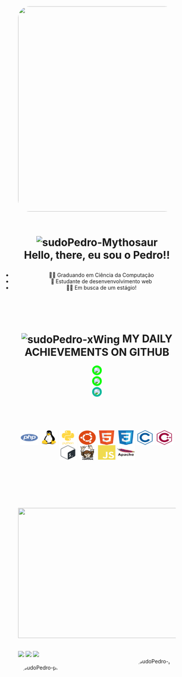 <header class="gif-image">
  <h1 align="center"> 
    <figure align="center">
            <img src="https://github.com/sudoAptIPedro/phpKillJava/blob/main/bemVindo.gif" width="652" height="552" style="border-radius:30px;">
        </figure>
  </h1>
</header>
<main>
  <div class="container">
  
 <h1 align="center">
   <figure> 
     <img align="center" alt="sudoPedro-Mythosaur" height="130" width="126" src="https://github.com/sudoAptIPedro/phpKillJava/blob/main/batman.svg"> <br>
     <figcaption> Hello, there, eu sou o Pedro!! </figcaption>
   </figure>
  </h1>
 
<div class="sobre">
  <header>
    <nav>
      <ul> 
        <li> 👨‍💻 Graduando em Ciência da Computação </li>
        <li> 👾 Estudante de desenvenvolvimento web </li>
        <li> 🐱‍🏍 Em busca de um estágio! </li>
      </ul>
    </nav>
  </header>
   </div>
<br>
  <div align="center" style="display: inline-block;">
    <header>
       <h1> <img align="center" alt="sudoPedro-xWing" height="120" width="116" src="https://github.com/sudoAptIPedro/phpKillJava/blob/main/seucupreto.svg">
         MY DAILY ACHIEVEMENTS ON GITHUB 
        </h1>
       <a href="https://github.com/sudoAptIPedro">
       <img style="border: 5px solid rgb(9, 255, 0); border-radius:50px;" height="180em" src="https://github-readme-stats.vercel.app/api?username=sudoAptIPedro&show_icons=true&theme=blue-green&include_all_commits=true&count_private=true" />
        <br>
       <img style="border: 5px solid rgb(9, 255, 0); border-radius:50px;" height="180em" src="https://github-readme-stats.vercel.app/api/top-langs/?username=sudoAptIPedro&layout=compact&langs_count=7&theme=blue-green" />
       <br>
       <img style="border: 5px solid rgb(14, 185, 157); border-radius:50px;" height="30em" src="https://img.shields.io/github/followers/sudoAptIPedro.svg?style=social&label=Follow&maxAge=2592000" /> </a>
    </header>
  </div>
    <br>
<div style="display: inline_block"><br>
  <header>
    <figure>
      <img align="center" alt="sudoPedro-PHP" height="40" width="48" src="https://raw.githubusercontent.com/devicons/devicon/master/icons/php/php-plain.svg"/>
      <img align="center" alt="sudoPedro-linux" height="40" width="48" src="https://raw.githubusercontent.com/devicons/devicon/master/icons/linux/linux-original.svg">
      <img align="center" alt="sudoPedro-Python" height="40" width="48" src="https://raw.githubusercontent.com/devicons/devicon/master/icons/python/python-plain-wordmark.svg">
      <img align="center" alt="sudoPedro-Ubuntu" height="40" width="48" src="https://raw.githubusercontent.com/devicons/devicon/master/icons/ubuntu/ubuntu-plain.svg"/>
      <img align="center" alt="sudoPedro-HTML" height="40" width="48" src="https://raw.githubusercontent.com/devicons/devicon/master/icons/html5/html5-original.svg">
      <img align="center" alt="sudoPedro-CSS" height="40" width="48" src="https://raw.githubusercontent.com/devicons/devicon/master/icons/css3/css3-original.svg">
      <img align="center" alt="sudoPedro-C" height="40" width="48" src="https://raw.githubusercontent.com/devicons/devicon/master/icons/c/c-line.svg"/>
      <img align="center" alt="sudoPedro-C++" height="40" width="48" src="https://raw.githubusercontent.com/devicons/devicon/master/icons/cplusplus/cplusplus-line.svg"/>
      <img align="center" alt="sudoPedro-BASH" height="40" width="48" src="https://raw.githubusercontent.com/devicons/devicon/master/icons/bash/bash-plain.svg"/>
      <img align="center" alt="sudoPedro-COMPOSER" height="40" width="48" src="https://raw.githubusercontent.com/devicons/devicon/master/icons/composer/composer-original.svg"/>
      <img align="center" alt="sudoPedro-JS" height="40" width="48" src="https://raw.githubusercontent.com/devicons/devicon/master/icons/javascript/javascript-plain.svg">
      <img align="center" alt="sudoPedro-Apache" height="40" width="48" src="https://raw.githubusercontent.com/devicons/devicon/master/icons/apache/apache-original-wordmark.svg">
    </figure>
  </header>
</div>
   <br>
   <br>
  <div> 
    <footer>
      <h1 align="center">
        <figure> 
          <img src="https://github.com/sudoAptIPedro/phpKillJava/blob/main/pedroEsPedrinho.gif" width="650" height="350"> 
        </figure>
      </h1>
        <figure>
          <a href="tel:21971292477" target="_blank"><img src="https://img.shields.io/badge/WhatsApp-25D366?style=for-the-badge&logo=whatsapp&logoColor=white" target="_blank"></a>
          <a href="mailto:2003arthurdacosta8@gmail.com" target="_blank"><img src="https://img.shields.io/badge/Gmail-D14836?style=for-the-badge&logo=gmail&logoColor=white" target="_blank"></a>
          <a href="https://www.linkedin.com/in/pedro-arthur-5518721a5" target="_blank"><img src="https://img.shields.io/badge/LinkedIn-0077B5?style=for-the-badge&logo=linkedin&logoColor=white" target="_blank"></a>
          <br>
          <img align="right" alt="sudoPedro-pik" height="154" style="border-radius:50px;" src="https://github.com/sudoAptIPedro/phpKillJava/blob/main/mandoPedroPedr.gif">
          <br>
          <img align="left" alt="sudoPedro-pic2" height="154" style="border-radius:50px;" src="https://github.com/sudoAptIPedro/phpKillJava/blob/main/myLovenk.gif">
        </figure>
      </footer>  
  </div>
  </div>
  </main>
